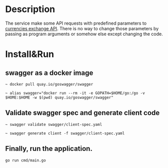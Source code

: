 # Description
The service make some API requests with predefined parameters to [currencies exchange API](exchangeratesapi.io).
There is no way to change those parameters by passing as program arguments or somehow else except changing the code.
# Install&Run
## swagger as a docker image
``~ docker pull quay.io/goswagger/swagger``

``~ alias swagger="docker run --rm -it -e GOPATH=$HOME/go:/go -v $HOME:$HOME -w $(pwd) quay.io/goswagger/swagger"``

## Validate swagger spec and generate client code

``~ swagger validate swagger/client-spec.yaml``

``~ swagger generate client -f swagger/client-spec.yaml``

## Finally, run the application.

``go run cmd/main.go``

